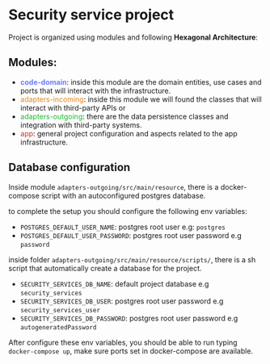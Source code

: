 # Security service project

Project is organized using modules and following **Hexagonal Architecture**:

## Modules:
- <b>code-domain</b>: inside this module are the domain entities, use cases and ports that will interact with the infrastructure.
- <o>adapters-incoming</o>: inside this module we will found the classes that will interact with third-party APIs or 
- <g>adapters-outgoing</g>: there are the data persistence classes and integration with third-party systems.
- <r>app</r>: general project configuration and aspects related to the app infrastructure. 


## Database configuration 

Inside module `adapters-outgoing/src/main/resource`, there is a docker-compose script with an autoconfigured postgres database.

to complete the setup you should configure the following env variables:

- `POSTGRES_DEFAULT_USER_NAME`: postgres root user e.g: `postgres`
- `POSTGRES_DEFAULT_USER_PASSWORD`: postgres root user password e.g `password`

inside folder `adapters-outgoing/src/main/resource/scripts/`, there is a sh script that automatically 
create a database for the project. 

- `SECURITY_SERVICES_DB_NAME`: default project database e.g `security_services`
- `SECURITY_SERVICES_DB_USER`: postgres root user password e.g `security_services_user`
- `SECURITY_SERVICES_DB_PASSWORD`: postgres root user password e.g `autogeneratedPassword`

After configure these env variables, you should be able to run typing `docker-compose up`, make sure ports set in docker-compose
are available.

<style>
b { color: #6c7af9 }
o { color: #e2871c }
g { color: #1bbb2d }
r { color: #c93223 }

</style>